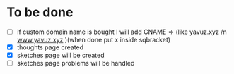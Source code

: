 # To be done
- [ ] if custom domain name is bought I will add CNAME => (like yavuz.xyz /n www.yavuz.xyz )(when done put x inside sqbracket)
- [x] thoughts page created  
- [x] sketches page will be created
- [ ] sketches page problems will be handled
